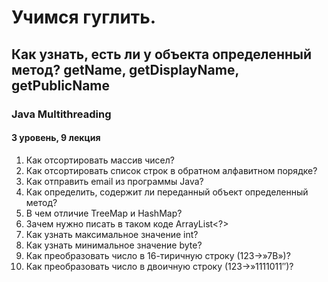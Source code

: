 # Учимся гуглить. 
## Как узнать, есть ли у объекта определенный метод? getName, getDisplayName, getPublicName
### Java Multithreading
#### 3 уровень, 9 лекция

1. Как отсортировать массив чисел?
2. Как отсортировать список строк в обратном алфавитном порядке?
3. Как отправить email из программы Java?
4. Как определить, содержит ли переданный объект определенный метод?
5. В чем отличие TreeMap и HashMap?
6. Зачем нужно писать в таком коде ArrayList<?>
7. Как узнать максимальное значение int?
8. Как узнать минимальное значение byte?
9. Как преобразовать число в 16-тиричную строку (123->»7B»)?
10. Как преобразовать число в двоичную строку (123->»1111011″)?